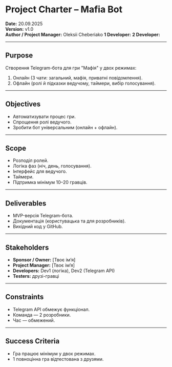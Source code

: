 # Project Charter – Mafia Bot

**Date:** 20.09.2025  
**Version:** v1.0  
**Author / Project Manager:** Oleksii Cheberiako
**1 Developer:** 
**2 Developer:**

---

## Purpose
Створення Telegram-бота для гри "Мафія" у двох режимах:  
1. Онлайн (3 чати: загальний, мафія, приватні повідомлення).  
2. Офлайн (ролі й підказки ведучому, таймери, вибір голосування).

---

## Objectives
- Автоматизувати процес гри.  
- Спрощення ролі ведучого.  
- Зробити бот універсальним (онлайн + офлайн).  

---

## Scope
- Розподіл ролей.  
- Логіка фаз (ніч, день, голосування).  
- Інтерфейс для ведучого.  
- Таймери.  
- Підтримка мінімум 10–20 гравців.  

---

## Deliverables
- MVP-версія Telegram-бота.  
- Документація (користувацька та для розробників).  
- Вихідний код у GitHub.  

---

## Stakeholders
- **Sponsor / Owner:** [Твоє ім’я]  
- **Project Manager:** [Твоє ім’я]  
- **Developers:** Dev1 (логіка), Dev2 (Telegram API)  
- **Testers:** друзі-гравці  

---

## Constraints
- Telegram API обмежує функціонал.  
- Команда — 2 розробники.  
- Час — обмежений.  

---

## Success Criteria
- Гра працює мінімум у двох режимах.  
- 1 повноцінна гра відтестована з друзями.  

